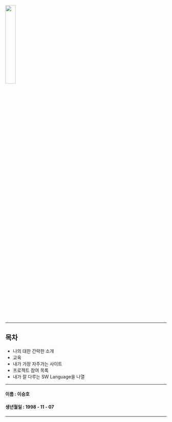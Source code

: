 
<img src = "https://user-images.githubusercontent.com/86451292/123887710-f42a6500-d98c-11eb-8ad6-715f7f32fa65.jpg" width="25%" height="25%" align="ㅣleft">

***
## 목차
- 나의 대한 간략한 소개
- 교육
- 내가 가장 자주가는 사이트
- 프로젝트 참여 목록
- 내가 잘 다루는 SW Language을 나열

***
#### 이름 : 이승호
#### 생년월일 : 1998 - 11 - 07
#### 
***
